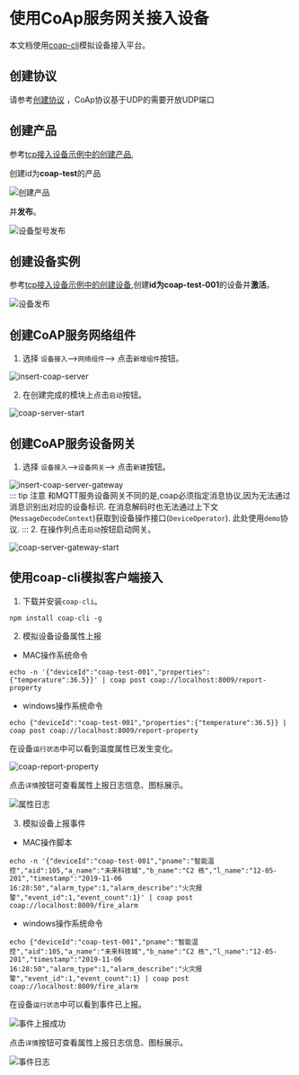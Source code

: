 # 使用CoAp服务网关接入设备
本文档使用[coap-cli](https://www.npmjs.com/package/coap-cli)模拟设备接入平台。

## 创建协议

请参考[创建协议](../advancement-guide/mqtt-connection.md#创建协议)
，CoAp协议基于UDP的需要开放UDP端口
## 创建产品

参考[tcp接入设备示例中的创建产品](tcp-connection.md#创建产品),  

创建id为**coap-test**的产品  

![创建产品](images/coap-product.png)  

并**发布**。  

![设备型号发布](images/coap-product-published.png)  

## 创建设备实例

参考[tcp接入设备示例中的创建设备](tcp-connection.md#创建设备),创建**id为coap-test-001**的设备并**激活**。   

![设备发布](images/coap-device-published.png)  

## 创建CoAP服务网络组件

1. 选择 `设备接入`-->`网络组件`--> 点击`新增组件`按钮。  

![insert-coap-server](images/insert-coap-server.png)  


2. 在创建完成的模块上点击`启动`按钮。  
  
![coap-server-start](images/coap-server-start.png)  

## 创建CoAP服务设备网关

1. 选择 `设备接入`-->`设备网关`--> 点击`新建`按钮。  

![insert-coap-server-gateway](images/insert-coap-server-gateway.png)  
::: tip 注意
和MQTT服务设备网关不同的是,coap必须指定消息协议,因为无法通过消息识别出对应的设备标识.
在消息解码时也无法通过上下文(`MessageDecodeContext`)获取到设备操作接口(`DeviceOperator`).
此处使用`demo`协议. 
:::
2. 在操作列点击`启动`按钮启动网关。  

![coap-server-gateway-start](images/coap-server-gateway-start.png)   

## 使用coap-cli模拟客户端接入

1. 下载并安装`coap-cli`。  
```shell script
npm install coap-cli -g
```
 
2. 模拟设备设备属性上报

- MAC操作系统命令
```shell script
echo -n '{"deviceId":"coap-test-001","properties":{"temperature":36.5}}' | coap post coap://localhost:8009/report-property
```
- windows操作系统命令
```shell script
echo {"deviceId":"coap-test-001","properties":{"temperature":36.5}} | coap post coap://localhost:8009/report-property
```
在设备`运行状态`中可以看到温度属性已发生变化。 

![coap-report-property](images/coap-report-property.png)  


点击`详情`按钮可查看属性上报日志信息、图标展示。  

![属性日志](images/udp-property-logs.png)  
 
3. 模拟设备上报事件

- MAC操作脚本
```shell script
echo -n '{"deviceId":"coap-test-001","pname":"智能温控","aid":105,"a_name":"未来科技城","b_name":"C2 栋","l_name":"12-05-201","timestamp":"2019-11-06 16:28:50","alarm_type":1,"alarm_describe":"火灾报警","event_id":1,"event_count":1}' | coap post coap://localhost:8009/fire_alarm
```
- windows操作系统命令
```shell script
echo {"deviceId":"coap-test-001","pname":"智能温控","aid":105,"a_name":"未来科技城","b_name":"C2 栋","l_name":"12-05-201","timestamp":"2019-11-06 16:28:50","alarm_type":1,"alarm_describe":"火灾报警","event_id":1,"event_count":1} | coap post coap://localhost:8009/fire_alarm
```


在设备`运行状态`中可以看到事件已上报。  

![事件上报成功](images/coap-event-changed.png)  

点击`详情`按钮可查看属性上报日志信息、图标展示。  

![事件日志](images/coap-event-logs.png)     